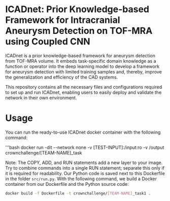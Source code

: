# ICADnet: Prior Knowledge-based Framework for Intracranial Aneurysm Detection on TOF-MRA using Coupled CNN
ICADnet is  a prior knowledge-based framework for aneurysm detection from TOF-MRA volume.  It embeds task-specific domain knowledge as a function or operator into the deep learning model to develop a framework for aneurysm detection with limited training samples and, thereby, improve the generalization and  efficiency of the CAD systems. 

This repository contains all the necessary files and configurations required to set up and run ICADnet, enabling users to easily deploy and validate the network in their own environment.
# Usage
 You can run the ready-to-use ICADnet docker container with the following command:

'''bash
docker run -dit --network none -v [TEST-INPUT]:/input:ro -v /output crownchallenge/[TEAM-NAME]_task

Note: The COPY, ADD, and RUN statements add a new layer to your image. Try to combine commands into a single RUN statement; separate this only if it is required for readability. Our Python code is saved next to this Dockerfile in the folder `src/run.py`. With the following command, we build a Docker container from our Dockerfile and the Python source code:

```bash
docker build -f Dockerfile -t crownchallenge/[TEAM-NAME]_task1 .

